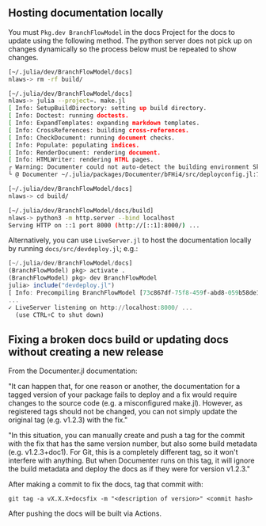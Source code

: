 
## Hosting documentation locally
You must `Pkg.dev BranchFlowModel` in the docs Project for the docs to update using the following method. The python server does not pick up on changes dynamically so the process below must be repeated to show changes.
```bash
[~/.julia/dev/BranchFlowModel/docs]
nlaws-> rm -rf build/

[~/.julia/dev/BranchFlowModel/docs]
nlaws-> julia --project=. make.jl 
[ Info: SetupBuildDirectory: setting up build directory.
[ Info: Doctest: running doctests.
[ Info: ExpandTemplates: expanding markdown templates.
[ Info: CrossReferences: building cross-references.
[ Info: CheckDocument: running document checks.
[ Info: Populate: populating indices.
[ Info: RenderDocument: rendering document.
[ Info: HTMLWriter: rendering HTML pages.
┌ Warning: Documenter could not auto-detect the building environment Skipping deployment.
└ @ Documenter ~/.julia/packages/Documenter/bFHi4/src/deployconfig.jl:75

[~/.julia/dev/BranchFlowModel/docs]
nlaws-> cd build/

[~/.julia/dev/BranchFlowModel/docs/build]
nlaws-> python3 -m http.server --bind localhost
Serving HTTP on ::1 port 8000 (http://[::1]:8000/) ...
```

Alternatively, you can use `LiveServer.jl` to host the documentation locally by running `docs/src/devdeploy.jl`; e.g.: 
```julia
[~/.julia/dev/BranchFlowModel/docs]
(BranchFlowModel) pkg> activate .
(BranchFlowModel) pkg> dev BranchFlowModel
julia> include("devdeploy.jl")
[ Info: Precompiling BranchFlowModel [73c867df-75f8-459f-abd8-059b58de1e18]
...
✓ LiveServer listening on http://localhost:8000/ ...
  (use CTRL+C to shut down)
```


## Fixing a broken docs build or updating docs without creating a new release
From the Documenter.jl documentation:

"It can happen that, for one reason or another, the documentation for a tagged version of your package fails to deploy and a fix would require changes to the source code (e.g. a misconfigured make.jl). However, as registered tags should not be changed, you can not simply update the original tag (e.g. v1.2.3) with the fix."

"In this situation, you can manually create and push a tag for the commit with the fix that has the same version number, but also some build metadata (e.g. v1.2.3+doc1). For Git, this is a completely different tag, so it won't interfere with anything. But when Documenter runs on this tag, it will ignore the build metadata and deploy the docs as if they were for version v1.2.3."

After making a commit to fix the docs, tag that commit with:
```
git tag -a vX.X.X+docsfix -m "<description of version>" <commit hash>
```
After pushing the docs will be built via Actions.